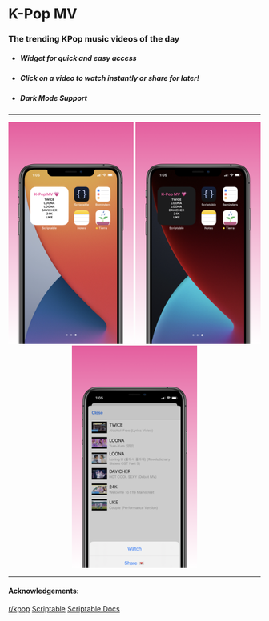 # K-Pop MV

### The trending KPop music videos of the day

* ##### Widget for quick and easy access  
* ##### Click on a video to watch instantly or share for later!
* ##### Dark Mode Support

--- 

<p align= "center">
<img src= "Screenshots/screenshot1.png" width = "250">
<img src= "Screenshots/screenshot2.png" width = "250">
<img src= "Screenshots/screenshot3.png" width = "250">
</p>

--- 

#### Acknowledgements:
[r/kpop](https://www.reddit.com/r/kpop/)
[Scriptable](https://scriptable.app)
[Scriptable Docs](https://docs.scriptable.app)